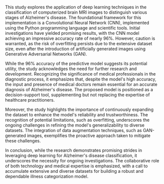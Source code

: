 This study explores the application of deep learning techniques in the classification of computerized brain MRI images to distinguish various stages of Alzheimer's disease. The foundational framework for this implementation is a Convolutional Neural Network (CNN), implemented using the Python programming language and scientific tools. Initial investigations have yielded promising results, with the CNN model achieving an impressive accuracy rate of nearly 96%. However, caution is warranted, as the risk of overfitting persists due to the extensive dataset size, even after the introduction of artificially generated images using Generative Adversarial Networks (GAN).

While the 96% accuracy of the predictive model suggests its potential utility, the study acknowledges the need for further research and development. Recognizing the significance of medical professionals in the diagnostic process, it emphasizes that, despite the model's high accuracy, the input and presence of medical doctors remain essential for an accurate diagnosis of Alzheimer's disease. The proposed model is positioned as a decision-support tool, supplementing but not replacing the expertise of healthcare practitioners.

Moreover, the study highlights the importance of continuously expanding the dataset to enhance the model's reliability and trustworthiness. The recognition of potential limitations, such as overfitting, underscores the ongoing challenges in refining the model's generalizability to diverse datasets. The integration of data augmentation techniques, such as GAN-generated images, exemplifies the proactive approach taken to mitigate these challenges.

In conclusion, while the research demonstrates promising strides in leveraging deep learning for Alzheimer's disease classification, it underscores the necessity for ongoing investigations. The collaborative role of both technology and medical expertise is emphasized, with a call to accumulate extensive and diverse datasets for building a robust and dependable illness categorization model.
